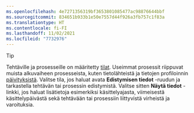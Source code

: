 ```yaml
---
ms.openlocfilehash: 4e7271356319bf3653801085477ac98876644bbf
ms.sourcegitcommit: 834651b933b1e50e7557d44f926a3fb757c1f83a
ms.translationtype: HT
ms.contentlocale: fi-FI
ms.lasthandoff: 11/02/2021
ms.locfileid: "7732976"
---
```

> [!TIP] 
> Tehtäville ja prosesseille on määritetty [tilat](../audience-insights/system.md#status-definitions). Useimmat prosessit riippuvat muista alkuvaiheen prosesseista, kuten tietolähteistä ja tietojen profiloinnin [päivityksistä](../audience-insights/system.md#refresh-processes). Valitse tila, jos haluat avata **Edistymisen tiedot** -ruudun ja tarkastella tehtävän tai prosessin edistymistä. Valitse sitten **Näytä tiedot** -linkki, jos haluat lisätietoja esimerkiksi käsittelyajasta, viimeisestä käsittelypäivästä sekä tehtävään tai prosessiin liittyvistä virheistä ja varoituksia.
